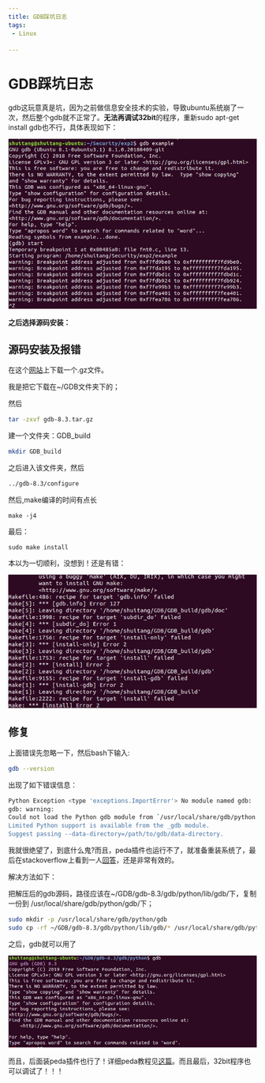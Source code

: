 ```yaml
---
title: GDB踩坑日志
tags: 
 - Linux

---
```


# GDB踩坑日志

gdb这玩意真是坑，因为之前做信息安全技术的实验，导致ubuntu系统崩了一次，然后整个gdb就不正常了。**无法再调试32bit**的程序，重新sudo apt-get install gdb也不行，具体表现如下：

![gdb](/assets/image/gdb.png)

**之后选择源码安装：**

## 源码安装及报错

在这个[网站](http://ftp.gnu.org/gnu/gdb/)上下载一个.gz文件。

我是把它下载在~/GDB文件夹下的；

然后

```bash
tar -zxvf gdb-8.3.tar.gz 
```

建一个文件夹：GDB_build

```bash
mkdir GDB_build
```

之后进入该文件夹，然后

```bash
../gdb-8.3/configure
```

然后,make编译的时间有点长

```
make -j4
```

最后：

```
sudo make install
```

本以为一切顺利，没想到！还是有错：

![1569651547335](/assets/image/1569651547335.png)

## 修复

上面错误先忽略一下，然后bash下输入:

```bash
gdb --version
```

出现了如下错误信息：

```bash
Python Exception <type 'exceptions.ImportError'> No module named gdb: 
gdb: warning: 
Could not load the Python gdb module from `/usr/local/share/gdb/python'.
Limited Python support is available from the _gdb module.
Suggest passing --data-directory=/path/to/gdb/data-directory.


```

我就很绝望了，到底什么鬼?而且，peda插件也运行不了，就准备重装系统了，最后在stackoverflow上看到一人[回答](https://stackoverflow.com/questions/25597445/python-exception-type-exceptions-importerror-no-module-named-gdb)，还是非常有效的。

解决方法如下：

把解压后的gdb源码，路径应该在~/GDB/gdb-8.3/gdb/python/lib/gdb/下，复制一份到  /usr/local/share/gdb/python/gdb/下；

```bash
sudo mkdir -p /usr/local/share/gdb/python/gdb
sudo cp -rf ~/GDB/gdb-8.3/gdb/python/lib/gdb/* /usr/local/share/gdb/python/gdb/
```

之后，gdb就可以用了

![1569651918368](/assets/image/1569651918368.png)

而且，后面装peda插件也行了！详细peda教程见[这篇](https://github.com/longld/peda)。而且最后，32bit程序也可以调试了！！！



